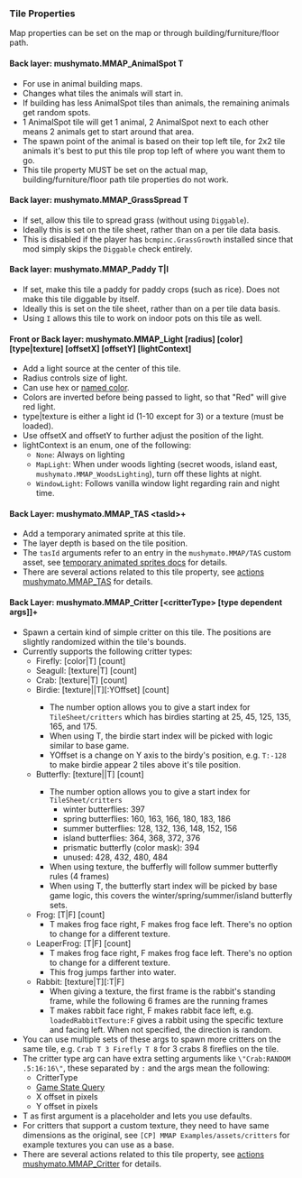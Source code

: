 ### Tile Properties

Map properties can be set on the map or through building/furniture/floor path.

#### Back layer: mushymato.MMAP_AnimalSpot T

- For use in animal building maps.
- Changes what tiles the animals will start in.
- If building has less AnimalSpot tiles than animals, the remaining animals get random spots.
- 1 AnimalSpot tile will get 1 animal, 2 AnimalSpot next to each other means 2 animals get to start around that area.
- The spawn point of the animal is based on their top left tile, for 2x2 tile animals it's best to put this tile prop top left of where you want them to go.
- This tile property MUST be set on the actual map, building/furniture/floor path tile properties do not work.

#### Back layer: mushymato.MMAP_GrassSpread T

- If set, allow this tile to spread grass (without using `Diggable`).
- Ideally this is set on the tile sheet, rather than on a per tile data basis.
- This is disabled if the player has `bcmpinc.GrassGrowth` installed since that mod simply skips the `Diggable` check entirely.

#### Back layer: mushymato.MMAP_Paddy T|I

- If set, make this tile a paddy for paddy crops (such as rice). Does not make this tile diggable by itself.
- Ideally this is set on the tile sheet, rather than on a per tile data basis.
- Using `I` allows this tile to work on indoor pots on this tile as well.

#### Front or Back layer: mushymato.MMAP_Light [radius] [color] [type|texture] [offsetX] [offsetY] [lightContext] <a name="mushymato.MMAP_Light"></a>

- Add a light source at the center of this tile.
- Radius controls size of light.
- Can use hex or [named color](https://docs.monogame.net/api/Microsoft.Xna.Framework.Color.html).
- Colors are inverted before being passed to light, so that "Red" will give red light.
- type|texture is either a light id (1-10 except for 3) or a texture (must be loaded).
- Use offsetX and offsetY to further adjust the position of the light.
- lightContext is an enum, one of the following:
    - `None`: Always on lighting
    - `MapLight`: When under woods lighting (secret woods, island east, `mushymato.MMAP_WoodsLighting`), turn off these lights at night.
    - `WindowLight`: Follows vanilla window light regarding rain and night time.

#### Back Layer: mushymato.MMAP_TAS \<tasId\>+ <a name="mushymato.MMAP_TAS"></a>

- Add a temporary animated sprite at this tile.
- The layer depth is based on the tile position.
- The `tasId` arguments refer to an entry in the `mushymato.MMAP/TAS` custom asset, see [temporary animated sprites docs](temporary-animated-sprites.md) for details.
- There are several actions related to this tile property, see [actions mushymato.MMAP_TAS](actions.md#mushymato.MMAP_TAS) for details.

#### Back Layer: mushymato.MMAP_Critter [\<critterType\> [type dependent args]]+ <a name="mushymato.MMAP_Critter"></a>

- Spawn a certain kind of simple critter on this tile. The positions are slightly randomized within the tile's bounds.
- Currently supports the following critter types:
    - Firefly: [color|T] [count]
    - Seagull: [texture|T] [count]
    - Crab: [texture|T] [count]
    - Birdie: [texture|<number>|T][:YOffset] [count]
        - The number option allows you to give a start index for `TileSheet/critters` which has birdies starting at 25, 45, 125, 135, 165, and 175.
        - When using T, the birdie start index will be picked with logic similar to base game.
        - YOffset is a change on Y axis to the birdy's position, e.g. `T:-128` to make birdie appear 2 tiles above it's tile position.
    - Butterfly: [texture|<number>|T] [count]
        - The number option allows you to give a start index for `TileSheet/critters`
            - winter butterflies: 397
            - spring butterflies: 160, 163, 166, 180, 183, 186
            - summer butterflies: 128, 132, 136, 148, 152, 156
            - island butterflies: 364, 368, 372, 376
            - prismatic butterfly (color mask): 394
            - unused: 428, 432, 480, 484
        - When using texture, the bufferfly will follow summer butterfly rules (4 frames)
        - When using T, the butterfly start index will be picked by base game logic, this covers the winter/spring/summer/island butterfly sets.
    - Frog: [T|F] [count]
        - T makes frog face right, F makes frog face left. There's no option to change for a different texture.
    - LeaperFrog: [T|F] [count]
        - T makes frog face right, F makes frog face left. There's no option to change for a different texture.
        - This frog jumps farther into water.
    - Rabbit: [texture|T][:T|F]
        - When giving a texture, the first frame is the rabbit's standing frame, while the following 6 frames are the running frames
        - T makes rabbit face right, F makes rabbit face left, e.g. `loadedRabbitTexture:F` gives a rabbit using the specific texture and facing left. When not specified, the direction is random.
- You can use multiple sets of these args to spawn more critters on the same tile, e.g. `Crab T 3 Firefly T 8` for 3 crabs 8 fireflies on the tile.
- The critter type arg can have extra setting arguments like `\"Crab:RANDOM .5:16:16\"`, these separated by `:` and the args mean the following:
    - CritterType
    - [Game State Query](https://stardewvalleywiki.com/Modding:Game_state_queries)
    - X offset in pixels
    - Y offset in pixels
- T as first argument is a placeholder and lets you use defaults.
- For critters that support a custom texture, they need to have same dimensions as the original, see `[CP] MMAP Examples/assets/critters` for example textures you can use as a base.
- There are several actions related to this tile property, see [actions mushymato.MMAP_Critter](actions.md#mushymato.MMAP_Critter) for details.
